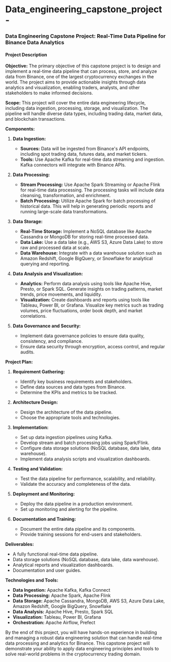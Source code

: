 # Data_engineering_capstone_project-

### Data Engineering Capstone Project: Real-Time Data Pipeline for Binance Data Analytics

#### Project Description

**Objective:**
The primary objective of this capstone project is to design and implement a real-time data pipeline that can process, store, and analyze data from Binance, one of the largest cryptocurrency exchanges in the world. The project aims to provide actionable insights through data analytics and visualization, enabling traders, analysts, and other stakeholders to make informed decisions.

**Scope:**
This project will cover the entire data engineering lifecycle, including data ingestion, processing, storage, and visualization. The pipeline will handle diverse data types, including trading data, market data, and blockchain transactions.

**Components:**

1. **Data Ingestion:**
    - **Sources:** Data will be ingested from Binance's API endpoints, including spot trading data, futures data, and market tickers.
    - **Tools:** Use Apache Kafka for real-time data streaming and ingestion. Kafka connectors will integrate with Binance APIs.

2. **Data Processing:**
    - **Stream Processing:** Use Apache Spark Streaming or Apache Flink for real-time data processing. The processing tasks will include data cleansing, transformation, and enrichment.
    - **Batch Processing:** Utilize Apache Spark for batch processing of historical data. This will help in generating periodic reports and running large-scale data transformations.

3. **Data Storage:**
    - **Real-Time Storage:** Implement a NoSQL database like Apache Cassandra or MongoDB for storing real-time processed data.
    - **Data Lake:** Use a data lake (e.g., AWS S3, Azure Data Lake) to store raw and processed data at scale.
    - **Data Warehouse:** Integrate with a data warehouse solution such as Amazon Redshift, Google BigQuery, or Snowflake for analytical querying and reporting.

4. **Data Analysis and Visualization:**
    - **Analytics:** Perform data analysis using tools like Apache Hive, Presto, or Spark SQL. Generate insights on trading patterns, market trends, price movements, and liquidity.
    - **Visualization:** Create dashboards and reports using tools like Tableau, Power BI, or Grafana. Visualize key metrics such as trading volumes, price fluctuations, order book depth, and market correlations.

5. **Data Governance and Security:**
    - Implement data governance policies to ensure data quality, consistency, and compliance.
    - Ensure data security through encryption, access control, and regular audits.

**Project Plan:**

1. **Requirement Gathering:**
    - Identify key business requirements and stakeholders.
    - Define data sources and data types from Binance.
    - Determine the KPIs and metrics to be tracked.

2. **Architecture Design:**
    - Design the architecture of the data pipeline.
    - Choose the appropriate tools and technologies.

3. **Implementation:**
    - Set up data ingestion pipelines using Kafka.
    - Develop stream and batch processing jobs using Spark/Flink.
    - Configure data storage solutions (NoSQL database, data lake, data warehouse).
    - Implement data analysis scripts and visualization dashboards.

4. **Testing and Validation:**
    - Test the data pipeline for performance, scalability, and reliability.
    - Validate the accuracy and completeness of the data.

5. **Deployment and Monitoring:**
    - Deploy the data pipeline in a production environment.
    - Set up monitoring and alerting for the pipeline.

6. **Documentation and Training:**
    - Document the entire data pipeline and its components.
    - Provide training sessions for end-users and stakeholders.

**Deliverables:**
- A fully functional real-time data pipeline.
- Data storage solutions (NoSQL database, data lake, data warehouse).
- Analytical reports and visualization dashboards.
- Documentation and user guides.

**Technologies and Tools:**
- **Data Ingestion:** Apache Kafka, Kafka Connect
- **Data Processing:** Apache Spark, Apache Flink
- **Data Storage:** Apache Cassandra, MongoDB, AWS S3, Azure Data Lake, Amazon Redshift, Google BigQuery, Snowflake
- **Data Analysis:** Apache Hive, Presto, Spark SQL
- **Visualization:** Tableau, Power BI, Grafana
- **Orchestration:** Apache Airflow, Prefect

By the end of this project, you will have hands-on experience in building and managing a robust data engineering solution that can handle real-time data processing and analytics for Binance. This capstone project will demonstrate your ability to apply data engineering principles and tools to solve real-world problems in the cryptocurrency trading domain.
